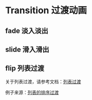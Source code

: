# Transition 过渡动画

## fade 淡入淡出

<Common-Democode>
  <transition-demo1 />
  <highlight-code slot="codeText" lang="vue">
    <template>
      <div>
        <a-button @click="show = !show">Click Me</a-button>
        <div style="height: 100px;">
          <transition name="a-fade-in">
            <div v-show="show" class="transition-box">.a-fade-in</div>
          </transition>
        </div>
      </div>
    </template>
    <script>
    export default {
      data: () => ({
        show: true
      })
    };
    </script>
    <style>
    .transition-box {
      margin-bottom: 10px;
      width: 200px;
      height: 100px;
      border-radius: 4px;
      background-color: #409eff;
      text-align: center;
      color: #fff;
      padding: 40px 20px;
      box-sizing: border-box;
      margin-right: 20px;
    }
    </style>
  </highlight-code>
</Common-Democode>

## slide 滑入滑出

<Common-Democode>
  <transition-demo2 />
  <highlight-code slot="codeText" lang="vue">
    <template>
      <div>
        <a-button @click="show = !show">Click Me</a-button>
        <div style="height: 100px; overflow: hidden;">
          <transition name="a-slide">
            <div v-show="show" class="transition-box">.a-slide</div>
          </transition>
        </div>
      </div>
    </template>
    <script>
    export default {
      data: () => ({
        show: true
      })
    };
    </script>
    <style>
    .transition-box {
      margin-bottom: 10px;
      width: 200px;
      height: 100px;
      border-radius: 4px;
      background-color: #409eff;
      text-align: center;
      color: #fff;
      padding: 40px 20px;
      box-sizing: border-box;
      margin-right: 20px;
    }
    </style>
  </highlight-code>
</Common-Democode>

## flip 列表过渡

关于列表过渡，请参考文档：[列表过渡](https://cn.vuejs.org/v2/guide/transitions.html#%E5%88%97%E8%A1%A8%E8%BF%87%E6%B8%A1)

<Common-Democode>
  <transition-demo3 />
  <highlight-code slot="codeText" lang="vue">
    <template>
      <div>
        <a-button v-on:click="shuffle">Shuffle</a-button>
        <a-button v-on:click="add">Add</a-button>
        <a-button v-on:click="remove">Remove</a-button>
        <transition-group name="a-flip-list" tag="p">
          <span v-for="item in items" v-bind:key="item" class="a-flip-list-item">{{ item }}</span>
        </transition-group>
      </div>
    </template>
    <script>
    export default {
      data() {
        return {
          items: [1, 2, 3, 4, 5, 6, 7, 8, 9],
          nextNum: 10
        };
      },
      methods: {
        randomIndex: function() {
          return Math.floor(Math.random() * this.items.length);
        },
        add: function() {
          this.items.splice(this.randomIndex(), 0, this.nextNum++);
        },
        remove: function() {
          this.items.splice(this.randomIndex(), 1);
        },
        shuffle: function() {
          this.items.sort(() => Math.random() - 0.5)
        }
      }
    };
    </script>
    <style>
    .a-flip-list-item {
      transition: all 1s;
      display: inline-block;
      margin-right: 10px;
    }
    </style>
  </highlight-code>
</Common-Democode>

例子来源：[列表的排序过渡](https://cn.vuejs.org/v2/guide/transitions.html#%E5%88%97%E8%A1%A8%E7%9A%84%E6%8E%92%E5%BA%8F%E8%BF%87%E6%B8%A1)